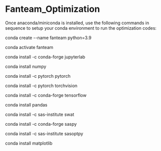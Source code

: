 # Fanteam_Optimization

Once anaconda/miniconda is installed, use the following commands in sequence to setup your conda environment to run the optimization codes:

conda create --name fanteam python=3.9

conda activate fanteam

conda install -c conda-forge jupyterlab

conda install numpy

conda install -c pytorch pytorch

conda install -c pytorch torchvision

conda install -c conda-forge tensorflow

conda install pandas

conda install -c sas-institute swat

conda install -c conda-forge saspy

conda install -c sas-institute sasoptpy

conda install matplotlib
